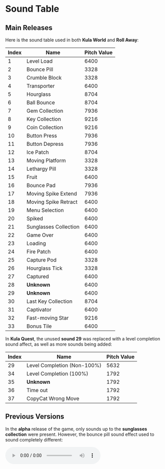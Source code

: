 # Sound Table

## Main Releases

Here is the sound table used in both **Kula World** and **Roll Away**:

| Index | Name                  | Pitch Value |
| ----- | --------------------- | ----------- |
| 1     | Level Load            | 6400        |
| 2     | Bounce Pill           | 3328        |
| 3     | Crumble Block         | 3328        |
| 4     | Transporter           | 6400        |
| 5     | Hourglass             | 8704        |
| 6     | Ball Bounce           | 8704        |
| 7     | Gem Collection        | 7936        |
| 8     | Key Collection        | 9216        |
| 9     | Coin Collection       | 9216        |
| 10    | Button Press          | 7936        |
| 11    | Button Depress        | 7936        |
| 12    | Ice Patch             | 8704        |
| 13    | Moving Platform       | 3328        |
| 14    | Lethargy Pill         | 3328        |
| 15    | Fruit                 | 6400        |
| 16    | Bounce Pad            | 7936        |
| 17    | Moving Spike Extend   | 7936        |
| 18    | Moving Spike Retract  | 6400        |
| 19    | Menu Selection        | 6400        |
| 20    | Spiked                | 6400        |
| 21    | Sunglasses Collection | 6400        |
| 22    | Game Over             | 6400        |
| 23    | Loading               | 6400        |
| 24    | Fire Patch            | 6400        |
| 25    | Capture Pod           | 3328        |
| 26    | Hourglass Tick        | 3328        |
| 27    | Captured              | 6400        |
| 28    | **Unknown**           | 6400        |
| 29    | **Unknown**           | 6400        |
| 30    | Last Key Collection   | 8704        |
| 31    | Captivator            | 6400        |
| 32    | Fast-moving Star      | 9216        |
| 33    | Bonus Tile            | 6400        |

In **Kula Quest**, the unused **sound 29** was replaced with a level completion sound affect, as well as more sounds being added:

| Index | Name                        | Pitch Value |
| ----- | --------------------------- | ----------- |
| 29    | Level Completion (Non-100%) | 5632        |
| 34    | Level Completion (100%)     | 1792        |
| 35    | **Unknown**                 | 1792        |
| 36    | Time out                    | 1792        |
| 37    | CopyCat Wrong Move          | 1792        |

## Previous Versions

In the **alpha** release of the game, only sounds up to the **sunglasses collection** were present.
However, the bounce pill sound effect used to sound completely different:

<audio src="./original-bounce-pill.wav" controls />

In the **beta** release of the game, only sounds up to the **hourglass tick** were present, and the capture pod used to also have a completely different sound effect:

<audio src="./original-capture-pod.wav" controls />

It's unknown if these original sound effects were intended to be used for the bounce pill and capture pod as they go unused, it's just an assumption as they're placed in the same slots as the final version.

## Japanese Demos

In the following Japanese Kula Quest demos, the SFX file is sightly different. The level completion 100% sound is swapped with the non-100% completion sound, and the non-100% completion sound was changed to a completely new sound:

- Kula Quest Taikenban <Badge type="tip" text="PCPX-96121" />
- Famitsu Wave 6gatsu-gou Vol. 11 <Badge type="tip" text="SLPM-80423" />
- Hyper PlayStation Re-mix 1999 No. 6 <Badge type="tip" text="SLPM-80424" />
- Dengeki PlayStation D19 <Badge type="tip" text="SLPM-80425" />

<audio src="./new-level-completion.wav" controls />
